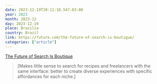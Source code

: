 ```yaml
---
date: 2023-12-19T20:11:18.547-03:00
year: 2023
month: 2023-12
day: 2023-12-19
place: Brasilia
country: Brazil
link: https://future.com/the-future-of-search-is-boutique/
categories: ["article"]
---
```

[The Future of Search Is Boutique](https://future.com/the-future-of-search-is-boutique/)

> [Makes little sense to search for recipes and freelancers with the same interface: better to create diverse experiences with specific affordances for each niche.]
